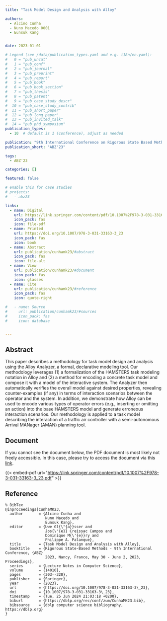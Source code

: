 ```yaml
---
title: "Task Model Design and Analysis with Alloy"

authors:
  - Alcino Cunha
  - Nuno Macedo 0001
  - Eunsuk Kang


date: 2023-01-01

# Legend (see /data/publication_types.yaml and e.g. i18n/en.yaml): 
#   0 = "pub_uncat"
#   1 = "pub_conf"
#   2 = "pub_journal"
#   3 = "pub_preprint"
#   4 = "pub_report"
#   5 = "pub_book"
#   6 = "pub_book_section"
#   7 = "pub_thesis"
#   8 = "pub_patent"
#   9 = "pub_case_study_descr"
#  10 = "pub_case_study_contrib"
#  11 = "pub_short_paper"
#  12 = "pub_long_paper"
#  13 = "pub_invited_talk"
#  14 = "pub_phd_symposium"
publication_types:
  - 10  # default is 1 (conference), adjust as needed

publication: "9th International Conference on Rigorous State Based Methods (ABZ'23)"
publication_short: "ABZ'23"

tags:
  - ABZ'23

categories: []

featured: false

# enable this for case studies
# projects:
#   - abz23

links:
  - name: Digital
    url: https://link.springer.com/content/pdf/10.1007%2F978-3-031-33163-3_23.pdf
    icon_pack: fas
    icon: file-pdf
  - name: Printed
    url: https://doi.org/10.1007/978-3-031-33163-3_23
    icon_pack: fas
    icon: book
  - name: Abstract
    url: publication/cunhamk23/#abstract
    icon_pack: fas
    icon: file-alt
  - name: View
    url: publication/cunhamk23/#document
    icon_pack: fas
    icon: glasses
  - name: Cite
    url: publication/cunhamk23/#reference
    icon_pack: fas
    icon: quote-right

#   - name: Source
#     url: publication/cunhamk23/#sources
#     icon_pack: fas
#     icon: database


---
```


## Abstract

This paper describes a methodology for task model design and analysis using the Alloy Analyzer, a formal, declarative modeling tool. Our methodology leverages (1) a formalization of the HAMSTERS task modeling notation in Alloy and (2) a method for encoding a concrete task model and compose it with a model of the interactive system. The Analyzer then automatically verifies the overall model against desired properties, revealing counter-examples (if any) in terms of interaction scenarios between the operator and the system. In addition, we demonstrate how Alloy can be used to encode various types of operator errors (e.g., inserting or omitting an action) into the base HAMSTERS model and generate erroneous interaction scenarios. Our methodology is applied to a task model describing the interaction of a traffic air controller with a semi-autonomous Arrival MANager (AMAN) planning tool.

## Document

If you cannot see the document below, the PDF document is most likely not freely accessible. In this case, please try to access the document via this <a href="https://link.springer.com/content/pdf/10.1007%2F978-3-031-33163-3_23.pdf">link</a>.

{{< embed-pdf url="https://link.springer.com/content/pdf/10.1007%2F978-3-031-33163-3_23.pdf" >}}

## Reference

```
% BibTex
@inproceedings{CunhaMK23,
  author       = {Alcino Cunha and
                  Nuno Macedo and
                  Eunsuk Kang},
  editor       = {Uwe Gl{\"{a}}sser and
                  Jos{\'{e}} Creissac Campos and
                  Dominique M{\'{e}}ry and
                  Philippe A. Palanque},
  title        = {Task Model Design and Analysis with Alloy},
  booktitle    = {Rigorous State-Based Methods - 9th International Conference, {ABZ}
                  2023, Nancy, France, May 30 - June 2, 2023, Proceedings},
  series       = {Lecture Notes in Computer Science},
  volume       = {14010},
  pages        = {303--320},
  publisher    = {Springer},
  year         = {2023},
  url          = {https://doi.org/10.1007/978-3-031-33163-3\_23},
  doi          = {10.1007/978-3-031-33163-3\_23},
  timestamp    = {Tue, 25 Jun 2024 21:03:18 +0200},
  biburl       = {https://dblp.org/rec/conf/zum/CunhaMK23.bib},
  bibsource    = {dblp computer science bibliography, https://dblp.org}
}


```

<!-- # add information for case study papers (if available)
## Sources

- **Used formal method:**
  [ASM](/method/asm)
- **Resources and tools:**
  Asmeta

For more information, please contact the <a href ="mailto:silvia.bonfanti@unibg.it;arcaini@nii.ac.jp;angelo.gargantini@unibg.it;scandurra@unibg.it;elvinia.riccobene@unimi.it">authors</a>-->

